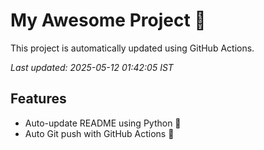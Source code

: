 # My Awesome Project 🚀

This project is automatically updated using GitHub Actions.

_Last updated: 2025-05-12 01:42:05 IST_

## Features
- Auto-update README using Python 🐍
- Auto Git push with GitHub Actions 🤖
